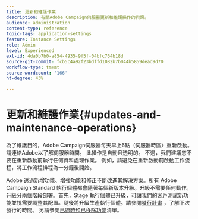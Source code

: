 ```yaml
---
title: 更新和維護作業
description: 有關Adobe Campaign伺服器更新和維護操作的資訊。
audience: administration
content-type: reference
topic-tags: application-settings
feature: Instance Settings
role: Admin
level: Experienced
exl-id: 4da0b7b0-a854-4935-9f5f-04bfc764b18d
source-git-commit: fcb5c4a92f23bdffd1082b7b044b5859dead9d70
workflow-type: tm+mt
source-wordcount: '166'
ht-degree: 43%

---
```


# 更新和維護作業{#updates-and-maintenance-operations}

為了維護目的，Adobe Campaign伺服器每天早上6點（伺服器時區）重新啟動。 請連絡Adobe以了解伺服器時間。 此操作是自動且透明的。 不過，我們建議您不要在重新啟動前執行任何資料處理作業。 例如，請避免在重新啟動前啟動工作流程，將工作流程排程為一分鐘後開始。

Adobe 透過新增功能、增強功能和修正不斷改進其解決方案。所有 Adobe Campaign Standard 執行個體都會隨著每個新版本升級。升級不需要任何動作。升級分兩個階段部署。首先，Stage 執行個體已升級，可讓我們的客戶測試新功能並視需要調整其配置。隨後將升級生產執行個體。請參閱[發行計畫](https://helpx.adobe.com/tw/campaign/kb/acs-release-planning.html) ，了解下次發行的時間。 另請參閱[已過時和已移除功能](../../rn/using/deprecated-features.md)清單。
